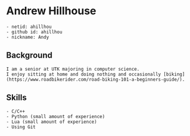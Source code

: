 # Andrew Hillhouse

	- netid: ahillhou
	- github id: ahillhou
	- nickname: Andy

## Background

	I am a senior at UTK majoring in computer science.
	I enjoy sitting at home and doing nothing and occasionally [biking](https://www.roadbikerider.com/road-biking-101-a-beginners-guide/).

## Skills

	- C/C++
	- Python (small amount of experience)
	- Lua (small amount of experience)
	- Using Git
